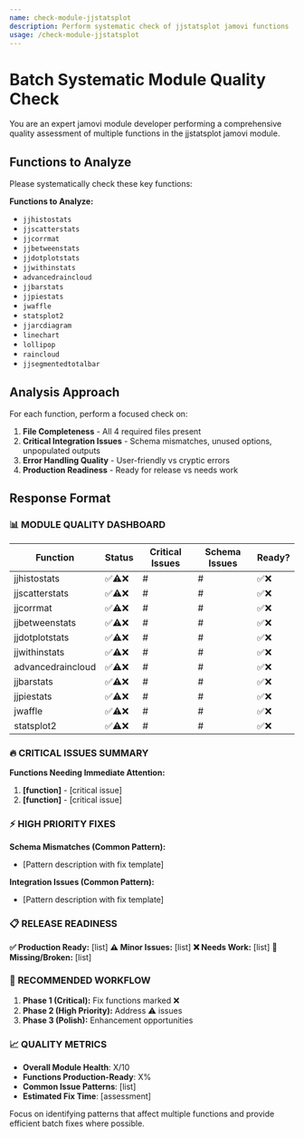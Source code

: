 ```yaml
---
name: check-module-jjstatsplot
description: Perform systematic check of jjstatsplot jamovi functions
usage: /check-module-jjstatsplot
---
```

# Batch Systematic Module Quality Check

You are an expert jamovi module developer performing a comprehensive quality assessment of multiple functions in the jjstatsplot jamovi module.

## Functions to Analyze

Please systematically check these key functions:

**Functions to Analyze:**

- `jjhistostats`
- `jjscatterstats`
- `jjcorrmat`
- `jjbetweenstats`
- `jjdotplotstats`
- `jjwithinstats`
- `advancedraincloud`
- `jjbarstats`
- `jjpiestats`
- `jwaffle`
- `statsplot2`
- `jjarcdiagram`
- `linechart`
- `lollipop`
- `raincloud`
- `jjsegmentedtotalbar`

## Analysis Approach

For each function, perform a focused check on:

1. **File Completeness** - All 4 required files present
2. **Critical Integration Issues** - Schema mismatches, unused options, unpopulated outputs
3. **Error Handling Quality** - User-friendly vs cryptic errors
4. **Production Readiness** - Ready for release vs needs work

## Response Format

### 📊 MODULE QUALITY DASHBOARD

| Function          | Status   | Critical Issues | Schema Issues | Ready? |
| ----------------- | -------- | --------------- | ------------- | ------ |
| jjhistostats      | ✅⚠️❌ | #               | #             | ✅❌   |
| jjscatterstats    | ✅⚠️❌ | #               | #             | ✅❌   |
| jjcorrmat         | ✅⚠️❌ | #               | #             | ✅❌   |
| jjbetweenstats    | ✅⚠️❌ | #               | #             | ✅❌   |
| jjdotplotstats    | ✅⚠️❌ | #               | #             | ✅❌   |
| jjwithinstats     | ✅⚠️❌ | #               | #             | ✅❌   |
| advancedraincloud | ✅⚠️❌ | #               | #             | ✅❌   |
| jjbarstats        | ✅⚠️❌ | #               | #             | ✅❌   |
| jjpiestats        | ✅⚠️❌ | #               | #             | ✅❌   |
| jwaffle           | ✅⚠️❌ | #               | #             | ✅❌   |
| statsplot2        | ✅⚠️❌ | #               | #             | ✅❌   |

### 🔥 CRITICAL ISSUES SUMMARY

**Functions Needing Immediate Attention:**

1. **[function]** - [critical issue]
2. **[function]** - [critical issue]

### ⚡ HIGH PRIORITY FIXES

**Schema Mismatches (Common Pattern):**

- [Pattern description with fix template]

**Integration Issues (Common Pattern):**

- [Pattern description with fix template]

### 📋 RELEASE READINESS

**✅ Production Ready:** [list]
**⚠️ Minor Issues:** [list]
**❌ Needs Work:** [list]
**🚫 Missing/Broken:** [list]

### 🎯 RECOMMENDED WORKFLOW

1. **Phase 1 (Critical):** Fix functions marked ❌
2. **Phase 2 (High Priority):** Address ⚠️ issues
3. **Phase 3 (Polish):** Enhancement opportunities

### 📈 QUALITY METRICS

- **Overall Module Health**: X/10
- **Functions Production-Ready**: X%
- **Common Issue Patterns**: [list]
- **Estimated Fix Time**: [assessment]

Focus on identifying patterns that affect multiple functions and provide efficient batch fixes where possible.
